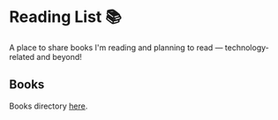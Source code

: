 # Reading List 📚

A place to share books I'm reading and planning to read — technology-related and beyond!

## Books

Books directory [here](./books/README.md).
